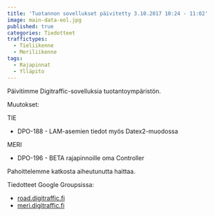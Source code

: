 ```yaml
---
title: 'Tuotannon sovellukset päivitetty 3.10.2017 10:24 - 11:02'
image: main-data-eol.jpg
published: true
categories: Tiedotteet
traffictypes:
  - Tieliikenne
  - Meriliikenne
tags:
  - Rajapinnat
  - Ylläpito
---
```


Päivitimme Digitraffic-sovelluksia tuotantoympäristön.

Muutokset:

TIE

- DPO-188 - LAM-asemien tiedot myös Datex2-muodossa

MERI

- DPO-196 - BETA rajapinnoille oma Controller

Pahoittelemme katkosta aiheutunutta haittaa.

Tiedotteet Google Groupsissa:

- [road.digitraffic.fi](https://groups.google.com/forum/#!category-topic/roaddigitrafficfi/käyttökatkot/wQK698qk91M)
- [meri.digitraffic.fi](https://groups.google.com/forum/#!category-topic/meridigitrafficfi/käyttökatkokset/66SGSwqWwe4)

